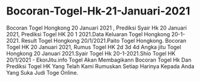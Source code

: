 # Bocoran-Togel-Hk-21-Januari-2021
Bocoran Togel Hongkong 20 Januari 2021 , Prediksi Syair Hk 20 Januari 2021, Prediksi Togel HK 20 1 2021.Data Keluaran Togel Hongkong 20-1-2021. Result Togel Hongkong 20/1/2021.Paito Togel Hongkong. Bocoran Togel HK 20 Januari 2021, Rumus Togel HK 2d 3d 4d Angka jitu Togel Hongkong 20 Januari 2021.Syair Togel Hk 20-1-2021.Shio Togel HK 20/1/2021 - EkorJitu.info Togel Akan Membagikann Bocoran Togel Hk Dan Prediksi Togel HK Yang Telah Kami Rumuskan Setiap Harinya Kepada Anda Yang Suka Judi Toge Online.
